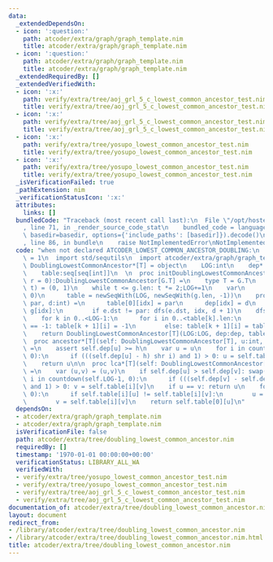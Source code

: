 ```yaml
---
data:
  _extendedDependsOn:
  - icon: ':question:'
    path: atcoder/extra/graph/graph_template.nim
    title: atcoder/extra/graph/graph_template.nim
  - icon: ':question:'
    path: atcoder/extra/graph/graph_template.nim
    title: atcoder/extra/graph/graph_template.nim
  _extendedRequiredBy: []
  _extendedVerifiedWith:
  - icon: ':x:'
    path: verify/extra/tree/aoj_grl_5_c_lowest_common_ancestor_test.nim
    title: verify/extra/tree/aoj_grl_5_c_lowest_common_ancestor_test.nim
  - icon: ':x:'
    path: verify/extra/tree/aoj_grl_5_c_lowest_common_ancestor_test.nim
    title: verify/extra/tree/aoj_grl_5_c_lowest_common_ancestor_test.nim
  - icon: ':x:'
    path: verify/extra/tree/yosupo_lowest_common_ancestor_test.nim
    title: verify/extra/tree/yosupo_lowest_common_ancestor_test.nim
  - icon: ':x:'
    path: verify/extra/tree/yosupo_lowest_common_ancestor_test.nim
    title: verify/extra/tree/yosupo_lowest_common_ancestor_test.nim
  _isVerificationFailed: true
  _pathExtension: nim
  _verificationStatusIcon: ':x:'
  attributes:
    links: []
  bundledCode: "Traceback (most recent call last):\n  File \"/opt/hostedtoolcache/Python/3.9.6/x64/lib/python3.9/site-packages/onlinejudge_verify/documentation/build.py\"\
    , line 71, in _render_source_code_stat\n    bundled_code = language.bundle(stat.path,\
    \ basedir=basedir, options={'include_paths': [basedir]}).decode()\n  File \"/opt/hostedtoolcache/Python/3.9.6/x64/lib/python3.9/site-packages/onlinejudge_verify/languages/nim.py\"\
    , line 86, in bundle\n    raise NotImplementedError\nNotImplementedError\n"
  code: "when not declared ATCODER_LOWEST_COMMON_ANCESTOR_DOUBLING:\n  const ATCODER_LOWEST_COMMON_ANCESTOR_DOUBLING*\
    \ = 1\n  import std/sequtils\n  import atcoder/extra/graph/graph_template\n  type\
    \ DoublingLowestCommonAncestor*[T] = object\n    LOG:int\n    dep*:seq[int]\n\
    \    table:seq[seq[int]]\n  \n  proc initDoublingLowestCommonAncestor*[G:Graph](g:G,\
    \ r = 0):DoublingLowestCommonAncestor[G.T] =\n    type T = G.T\n    var (LOG,\
    \ t) = (0, 1)\n    while t <= g.len: t *= 2;LOG+=1\n    var\n      dep = newSeqWith(g.len,\
    \ 0)\n      table = newSeqWith(LOG, newSeqWith(g.len, -1))\n    proc dfs(idx,\
    \ par, d:int) =\n      table[0][idx] = par\n      dep[idx] = d\n      for e in\
    \ g[idx]:\n        if e.dst != par: dfs(e.dst, idx, d + 1)\n    dfs(r, -1, 0)\n\
    \    for k in 0..<LOG-1:\n      for i in 0..<table[k].len:\n        if table[k][i]\
    \ == -1: table[k + 1][i] = -1\n        else: table[k + 1][i] = table[k][table[k][i]]\n\
    \    return DoublingLowestCommonAncestor[T](LOG:LOG, dep:dep, table:table)\n\n\
    \  proc ancestor*[T](self: DoublingLowestCommonAncestor[T], u:int, h:int):int\
    \ =\n    assert self.dep[u] >= h\n    var u = u\n    for i in countdown(self.LOG-1,\
    \ 0):\n      if (((self.dep[u] - h) shr i) and 1) > 0: u = self.table[i][u]\n\
    \    return u\n\n  proc lca*[T](self: DoublingLowestCommonAncestor[T], u, v:int):int\
    \ =\n    var (u,v) = (u,v)\n    if self.dep[u] > self.dep[v]: swap(u,v)\n    for\
    \ i in countdown(self.LOG-1, 0):\n      if (((self.dep[v] - self.dep[u]) shr i)\
    \ and 1) > 0: v = self.table[i][v]\n    if u == v: return u\n    for i in countdown(self.LOG-1,\
    \ 0):\n      if self.table[i][u] != self.table[i][v]:\n        u = self.table[i][u]\n\
    \        v = self.table[i][v]\n    return self.table[0][u]\n"
  dependsOn:
  - atcoder/extra/graph/graph_template.nim
  - atcoder/extra/graph/graph_template.nim
  isVerificationFile: false
  path: atcoder/extra/tree/doubling_lowest_common_ancestor.nim
  requiredBy: []
  timestamp: '1970-01-01 00:00:00+00:00'
  verificationStatus: LIBRARY_ALL_WA
  verifiedWith:
  - verify/extra/tree/yosupo_lowest_common_ancestor_test.nim
  - verify/extra/tree/yosupo_lowest_common_ancestor_test.nim
  - verify/extra/tree/aoj_grl_5_c_lowest_common_ancestor_test.nim
  - verify/extra/tree/aoj_grl_5_c_lowest_common_ancestor_test.nim
documentation_of: atcoder/extra/tree/doubling_lowest_common_ancestor.nim
layout: document
redirect_from:
- /library/atcoder/extra/tree/doubling_lowest_common_ancestor.nim
- /library/atcoder/extra/tree/doubling_lowest_common_ancestor.nim.html
title: atcoder/extra/tree/doubling_lowest_common_ancestor.nim
---
```

